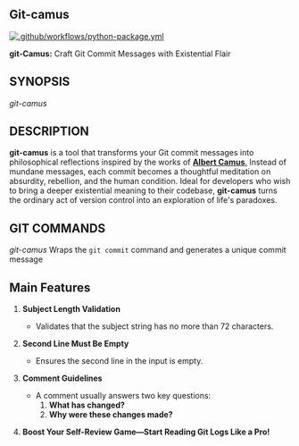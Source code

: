 ## Git-camus

[![.github/workflows/python-package.yml](https://github.com/rachlenko/git-camus/actions/workflows/python-package.yml/badge.svg)](https://github.com/rachlenko/git-camus/actions/workflows/python-package.yml)


**git-Camus:** Craft Git Commit Messages with Existential Flair 

## SYNOPSIS

_git-camus_  
## DESCRIPTION

**git-camus** is a tool that transforms your Git commit messages into philosophical reflections inspired by the works of [**Albert Camus**.](https://en.wikipedia.org/wiki/Albert_Camus) Instead of mundane messages, each commit becomes a thoughtful meditation on absurdity, rebellion, and the human condition. Ideal for developers who wish to bring a deeper existential meaning to their codebase, **git-camus** turns the ordinary act of version control into an exploration of life's paradoxes.
## GIT COMMANDS

_git-camus_
Wraps the ```git commit``` command and generates a unique commit message  

## Main Features

1. **Subject Length Validation**
   - Validates that the subject string has no more than 72 characters.

2. **Second Line Must Be Empty**
   - Ensures the second line in the input is empty.

3. **Comment Guidelines**
   - A comment usually answers two key questions:
     1. **What has changed?**
     2. **Why were these changes made?**
        
4. **Boost Your Self-Review Game—Start Reading Git Logs Like a Pro!**
   
